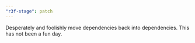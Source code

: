 ```yaml
---
"r3f-stage": patch
---
```


Desperately and foolishly move dependencies back into dependencies. This has not been a fun day.
